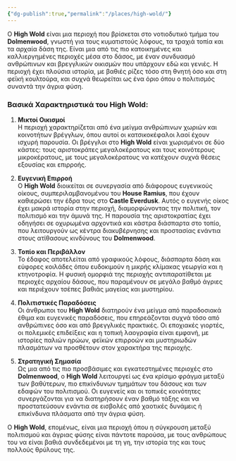 ```yaml
---
{"dg-publish":true,"permalink":"/places/high-wold/"}
---
```




Ο **High Wold** είναι μια περιοχή που βρίσκεται στο νοτιοδυτικό τμήμα του **Dolmenwood**, γνωστή για τους κυματιστούς λόφους, τα τραχιά τοπία και τα αρχαία δάση της. Είναι μια από τις πιο κατοικημένες και καλλιεργημένες περιοχές μέσα στο δάσος, με έναν συνδυασμό ανθρώπινων και βρεγγλικών οικισμών που υπάρχουν εδώ και γενιές. Η περιοχή έχει πλούσια ιστορία, με βαθιές ρίζες τόσο στη θνητή όσο και στη φεϊκή κουλτούρα, και συχνά θεωρείται ως ένα όριο όπου ο πολιτισμός συναντά την άγρια φύση.

### Βασικά Χαρακτηριστικά του High Wold:

1. **Μικτοί Οικισμοί**  
   Η περιοχή χαρακτηρίζεται από ένα μείγμα ανθρώπινων χωριών και κοινοτήτων βρέγγλων, όπου αυτοί οι κατσικοκέφαλοι λαοί έχουν ισχυρή παρουσία. Οι βρέγγλοι στο **High Wold** είναι χωρισμένοι σε δύο κάστες: τους αριστοκράτες μεγαλοκέρατους και τους κοινότερους μικροκέρατους, με τους μεγαλοκέρατους να κατέχουν συχνά θέσεις εξουσίας και επιρροής.

2. **Ευγενική Επιρροή**  
   Ο **High Wold** διοικείται σε συνεργασία από διάφορους ευγενικούς οίκους, συμπεριλαμβανομένου του **House Ramius**, που έχουν καθιερώσει την έδρα τους στο **Castle Everdusk**. Αυτός ο ευγενής οίκος έχει μακρά ιστορία στην περιοχή, διαμορφώνοντας την πολιτική, τον πολιτισμό και την άμυνά της. Η παρουσία της αριστοκρατίας έχει οδηγήσει σε οχυρωμένα αρχοντικά και κάστρα διάσπαρτα στο τοπίο, που λειτουργούν ως κέντρα διακυβέρνησης και προστασίας ενάντια στους ατίθασους κινδύνους του **Dolmenwood**.

3. **Τοπίο και Περιβάλλον**  
   Το έδαφος αποτελείται από γραφικούς λόφους, διάσπαρτα δάση και εύφορες κοιλάδες όπου ευδοκιμούν η μικρής κλίμακας γεωργία και η κτηνοτροφία. Η φυσική ομορφιά της περιοχής αντιπαρατίθεται με περιοχές αρχαίου δάσους, που παραμένουν σε μεγάλο βαθμό άγριες και περιέχουν τσέπες βαθιάς μαγείας και μυστηρίου.

4. **Πολιτιστικές Παραδόσεις**  
   Οι άνθρωποι του **High Wold** διατηρούν ένα μείγμα από παραδοσιακά έθιμα και ευγενικές παραδόσεις, που επηρεάζονται συχνά τόσο από ανθρώπινες όσο και από βρεγγλικές πρακτικές. Οι εποχιακές γιορτές, οι πολεμικές επιδείξεις και η τοπική λαογραφία είναι εμφανή, με ιστορίες παλιών ηρώων, φεϊκών επιρροών και μυστηριωδών πλασμάτων να προσθέτουν στον χαρακτήρα της περιοχής.

5. **Στρατηγική Σημασία**  
   Ως μια από τις πιο προσβάσιμες και εγκατεστημένες περιοχές στο **Dolmenwood**, ο **High Wold** λειτουργεί ως ένα κρίσιμο φράγμα μεταξύ των βαθύτερων, πιο επικίνδυνων τμημάτων του δάσους και των εδαφών του πολιτισμού. Οι ευγενείς και οι τοπικές κοινότητες συνεργάζονται για να διατηρήσουν έναν βαθμό τάξης και να προστατεύσουν ενάντια σε εισβολές από χαοτικές δυνάμεις ή επικίνδυνα πλάσματα από την άγρια φύση.

Ο **High Wold**, επομένως, είναι μια περιοχή όπου η σύγκρουση μεταξύ πολιτισμού και άγριας φύσης είναι πάντοτε παρούσα, με τους ανθρώπους του να είναι βαθιά συνδεδεμένοι με τη γη, την ιστορία της και τους πολλούς θρύλους της.